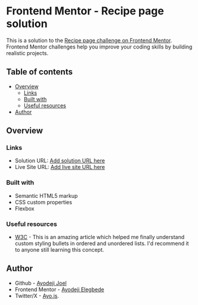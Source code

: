 # Frontend Mentor - Recipe page solution

This is a solution to the [Recipe page challenge on Frontend Mentor](https://www.frontendmentor.io/challenges/recipe-page-KiTsR8QQKm). Frontend Mentor challenges help you improve your coding skills by building realistic projects. 

## Table of contents

- [Overview](#overview)
  - [Links](#links)
  - [Built with](#built-with)
  - [Useful resources](#useful-resources)
- [Author](#author)

## Overview

### Links

- Solution URL: [Add solution URL here](https://your-solution-url.com)
- Live Site URL: [Add live site URL here](https://your-live-site-url.com)

### Built with

- Semantic HTML5 markup
- CSS custom properties
- Flexbox

### Useful resources

- [W3C](https://www.w3.org/Style/Examples/007/color-bullets.en.html#:~:text=If%20the%20list%20item%20looks,%7Bcolor%3A%20black%7D') - This is an amazing article which helped me finally understand custom styling bullets in ordered and unordered lists. I'd recommend it to anyone still learning this concept.

## Author

- Github - [Ayodeji Joel](https://github.com/Goodboy619)
- Frontend Mentor - [Ayodeji Elegbede](https://www.frontendmentor.io/profile/Goodboy619)
- Twitter/X - [Ayo.js](https://www.twitter.com/@_ayothegreat).
